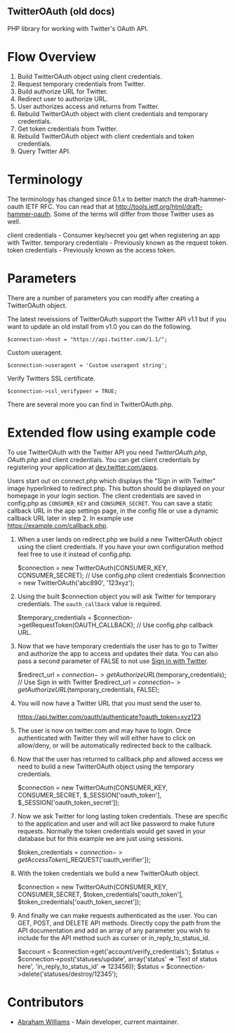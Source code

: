 TwitterOAuth (old docs)
------------

PHP library for working with Twitter's OAuth API.

Flow Overview
=============

1. Build TwitterOAuth object using client credentials.
2. Request temporary credentials from Twitter.
3. Build authorize URL for Twitter.
4. Redirect user to authorize URL.
5. User authorizes access and returns from Twitter.
6. Rebuild TwitterOAuth object with client credentials and temporary credentials.
7. Get token credentials from Twitter.
8. Rebuild TwitterOAuth object with client credentials and token credentials.
9. Query Twitter API.

Terminology
===========

The terminology has changed since 0.1.x to better match the draft-hammer-oauth IETF
RFC. You can read that at http://tools.ietf.org/html/draft-hammer-oauth. Some of the
terms will differ from those Twitter uses as well.

client credentials - Consumer key/secret you get when registering an app with Twitter.
temporary credentials - Previously known as the request token.
token credentials - Previously known as the access token.

Parameters
==========

There are a number of parameters you can modify after creating a TwitterOAuth object.

The latest reveissions of TwitterOAuth support the Twitter API v1.1 but if you want to
update an old install from v1.0 you can do the following.

    $connection->host = "https://api.twitter.com/1.1/";

Custom useragent.

    $connection->useragent = 'Custom useragent string';

Verify Twitters SSL certificate.

    $connection->ssl_verifypeer = TRUE;

There are several more you can find in TwitterOAuth.php.

Extended flow using example code
================================

To use TwitterOAuth with the Twitter API you need *TwitterOAuth.php*, *OAuth.php* and
client credentials. You can get client credentials by registering your application at
[dev.twitter.com/apps](https://dev.twitter.com/apps).

Users start out on connect.php which displays the "Sign in with Twitter" image hyperlinked
to redirect.php. This button should be displayed on your homepage in your login section. The
client credentials are saved in config.php as `CONSUMER_KEY` and `CONSUMER_SECRET`. You can
save a static callback URL in the app settings page, in the config file or use a dynamic
callback URL later in step 2. In example use https://example.com/callback.php.

1) When a user lands on redirect.php we build a new TwitterOAuth object using the client credentials.
If you have your own configuration method feel free to use it instead of config.php.

    $connection = new TwitterOAuth(CONSUMER_KEY, CONSUMER_SECRET); // Use config.php client credentials
    $connection = new TwitterOAuth('abc890', '123xyz');

2) Using the built $connection object you will ask Twitter for temporary credentials. The `oauth_callback` value is required.

    $temporary_credentials = $connection->getRequestToken(OAUTH_CALLBACK); // Use config.php callback URL.

3) Now that we have temporary credentials the user has to go to Twitter and authorize the app
to access and updates their data. You can also pass a second parameter of FALSE to not use [Sign
in with Twitter](https://dev.twitter.com/docs/auth/sign-twitter).

    $redirect_url = $connection->getAuthorizeURL($temporary_credentials); // Use Sign in with Twitter
    $redirect_url = $connection->getAuthorizeURL($temporary_credentials, FALSE);

4) You will now have a Twitter URL that you must send the user to.

    https://api.twitter.com/oauth/authenticate?oauth_token=xyz123

5) The user is now on twitter.com and may have to login. Once authenticated with Twitter they will
will either have to click on allow/deny, or will be automatically redirected back to the callback.

6) Now that the user has returned to callback.php and allowed access we need to build a new
TwitterOAuth object using the temporary credentials.

    $connection = new TwitterOAuth(CONSUMER_KEY, CONSUMER_SECRET, $_SESSION['oauth_token'],
    $_SESSION['oauth_token_secret']);

7) Now we ask Twitter for long lasting token credentials. These are specific to the application
and user and will act like password to make future requests. Normally the token credentials would
get saved in your database but for this example we are just using sessions.

    $token_credentials = $connection->getAccessToken($_REQUEST['oauth_verifier']);

8) With the token credentials we build a new TwitterOAuth object.

    $connection = new TwitterOAuth(CONSUMER_KEY, CONSUMER_SECRET, $token_credentials['oauth_token'],
    $token_credentials['oauth_token_secret']);

9) And finally we can make requests authenticated as the user. You can GET, POST, and DELETE API
methods. Directly copy the path from the API documentation and add an array of any parameter
you wish to include for the API method such as curser or in_reply_to_status_id.

    $account = $connection->get('account/verify_credentials');
    $status = $connection->post('statuses/update', array('status' => 'Text of status here', 'in_reply_to_status_id' => 123456));
    $status = $connection->delete('statuses/destroy/12345');

Contributors
============

* [Abraham Williams](https://twitter.com/abraham) - Main developer, current maintainer.
